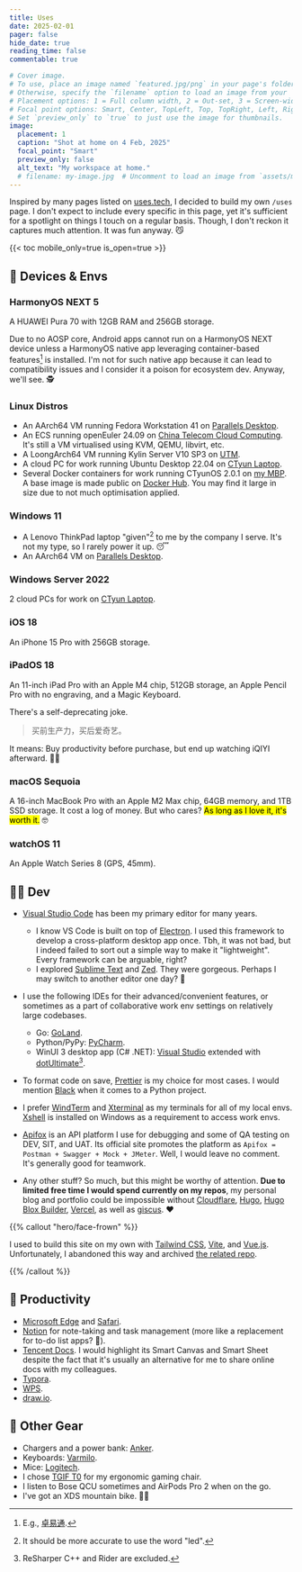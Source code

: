 ```yaml
---
title: Uses
date: 2025-02-01
pager: false
hide_date: true
reading_time: false
commentable: true

# Cover image.
# To use, place an image named `featured.jpg/png` in your page's folder.
# Otherwise, specify the `filename` option to load an image from your `assets/media/` folder.
# Placement options: 1 = Full column width, 2 = Out-set, 3 = Screen-width
# Focal point options: Smart, Center, TopLeft, Top, TopRight, Left, Right, BottomLeft, Bottom, BottomRight
# Set `preview_only` to `true` to just use the image for thumbnails.
image:
  placement: 1
  caption: "Shot at home on 4 Feb, 2025"
  focal_point: "Smart"
  preview_only: false
  alt_text: "My workspace at home."
  # filename: my-image.jpg  # Uncomment to load an image from `assets/media/` instead.
---
```


Inspired by many pages listed on [uses.tech](https://uses.tech), I decided to build my own `/uses` page. I don't expect to include every specific in this page, yet it's sufficient for a spotlight on things I touch on a regular basis. Though, I don't reckon it captures much attention. It was fun anyway. 😼

{{< toc mobile_only=true is_open=true >}}

## 💎 Devices & Envs

### HarmonyOS NEXT 5

A HUAWEI Pura 70 with 12GB RAM and 256GB storage.

Due to no AOSP core, Android apps cannot run on a HarmonyOS NEXT device unless a HarmonyOS native app leveraging container-based features[^1] is installed. I'm not for such native app because it can lead to compatibility issues and I consider it a poison for ecosystem dev. Anyway, we'll see. 🕵

### Linux Distros

- An AArch64 VM running Fedora Workstation 41 on [Parallels Desktop](https://www.parallels.com).
- An ECS running openEuler 24.09 on [China Telecom Cloud Computing](https://www.ctyun.cn). It's still a VM virtualised using KVM, QEMU, libvirt, etc.
- A LoongArch64 VM running Kylin Server V10 SP3 on [UTM](https://mac.getutm.app).
- A cloud PC for work running Ubuntu Desktop 22.04 on [CTyun Laptop](https://www.ctyun.cn/products/ydn).
- Several Docker containers for work running CTyunOS 2.0.1 on [my MBP](#macos-sequoia). A base image is made public on [Docker Hub](https://hub.docker.com/repository/docker/arvinzjc/base-dev-env/general). You may find it large in size due to not much optimisation applied.

### Windows 11

- A Lenovo ThinkPad laptop "given"[^2] to me by the company I serve. It's not my type, so I rarely power it up. 😴
- An AArch64 VM on [Parallels Desktop](https://www.parallels.com).

### Windows Server 2022

2 cloud PCs for work on [CTyun Laptop](https://www.ctyun.cn/products/ydn).

### iOS 18

An iPhone 15 Pro with 256GB storage.

### iPadOS 18

An 11-inch iPad Pro with an Apple M4 chip, 512GB storage, an Apple Pencil Pro with no engraving, and a Magic Keyboard.

There's a self-deprecating joke.

> 买前生产力，买后爱奇艺。

It means: Buy productivity before purchase, but end up watching iQIYI afterward. 🤷‍♂️

### macOS Sequoia

A 16-inch MacBook Pro with an Apple M2 Max chip, 64GB memory, and 1TB SSD storage. It cost a log of money. But who cares? <mark>As long as I love it, it's worth it.</mark> 🤓

### watchOS 11

An Apple Watch Series 8 (GPS, 45mm).

## 👨‍💻 Dev

- [Visual Studio Code](https://code.visualstudio.com) has been my primary editor for many years.
  - I know VS Code is built on top of [Electron](https://www.electronjs.org). I used this framework to develop a cross-platform desktop app once. Tbh, it was not bad, but I indeed failed to sort out a simple way to make it "lightweight". Every framework can be arguable, right?
  - I explored [Sublime Text](https://www.sublimetext.com) and [Zed](https://zed.dev). They were gorgeous. Perhaps I may switch to another editor one day? 🤔
- I use the following IDEs for their advanced/convenient features, or sometimes as a part of collaborative work env settings on relatively large codebases.

  - Go: [GoLand](https://www.jetbrains.com/go).
  - Python/PyPy: [PyCharm](https://www.jetbrains.com/pycharm).
  - WinUI 3 desktop app (C# .NET): [Visual Studio](https://visualstudio.microsoft.com) extended with [dotUltimate](https://www.jetbrains.com/dotnet)[^3].

- To format code on save, [Prettier](https://prettier.io) is my choice for most cases. I would mention [Black](https://github.com/psf/black) when it comes to a Python project.
- I prefer [WindTerm](https://github.com/kingToolbox/WindTerm) and [Xterminal](https://www.xterminal.cn) as my terminals for all of my local envs. [Xshell](https://www.netsarang.com/en/xshell) is installed on Windows as a requirement to access work envs.
- [Apifox](https://apifox.com) is an API platform I use for debugging and some of QA testing on DEV, SIT, and UAT. Its official site promotes the platform as `Apifox = Postman + Swagger + Mock + JMeter`. Well, I would leave no comment. It's generally good for teamwork.
- Any other stuff? So much, but this might be worthy of attention. **Due to limited free time I would spend currently on my repos**, my personal blog and portfolio could be impossible without [Cloudflare](https://www.cloudflare.com), [Hugo](https://github.com/gohugoio/hugo), [Hugo Blox Builder](https://github.com/HugoBlox/hugo-blox-builder), [Vercel](https://vercel.com), as well as [giscus](https://github.com/giscus/giscus). ❤️

{{% callout "hero/face-frown" %}}

I used to build this site on my own with [Tailwind CSS](https://tailwindcss.com), [Vite](https://vite.dev), and [Vue.js](https://vuejs.org). Unfortunately, I abandoned this way and archived [the related repo](https://github.com/ArvinZJC/isarvin).

{{% /callout %}}

## 🚀 Productivity

- [Microsoft Edge](https://www.microsoft.com/edge) and [Safari](https://www.apple.com/safari).
- [Notion](https://www.notion.com) for note-taking and task management (more like a replacement for to-do list apps? 🤪).
- [Tencent Docs](https://docs.qq.com). I would highlight its Smart Canvas and Smart Sheet despite the fact that it's usually an alternative for me to share online docs with my colleagues.
- [Typora](https://typora.io).
- [WPS](https://www.wps.com).
- [draw.io](https://www.drawio.com).

## 🥑 Other Gear

- Chargers and a power bank: [Anker](https://www.anker.com).
- Keyboards: [Varmilo](https://varmilo.com).
- Mice: [Logitech](https://www.logitech.com).
- I chose [TGIF T0](https://www.tgif-official.com) for my ergonomic gaming chair.
- I listen to Bose QCU sometimes and AirPods Pro 2 when on the go.
- I've got an XDS mountain bike. 🚴‍♂️

[^1]: E.g., [卓易通](https://www.droitong.com).
[^2]: It should be more accurate to use the word "led".
[^3]: ReSharper C++ and Rider are excluded.
